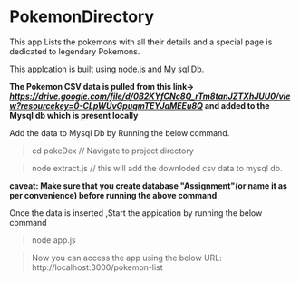 # PokemonDirectory
This app Lists the pokemons with all their details and a special page is dedicated to legendary Pokemons.

This applcation is built using node.js and My sql Db.

**The Pokemon CSV data is pulled from this link-> _https://drive.google.com/file/d/0B2KYfCNc8Q_rTm8tanJZTXhJUU0/view?resourcekey=0-CLpWUvGpuqmTEYJaMEEu8Q_
and added to the Mysql db which is present locally**


Add the data to Mysql Db by Running the below command.

>cd pokeDex // Navigate to project directory

>node extract.js // this will add the downloded csv data to mysql db.

**caveat: Make sure that you create database "Assignment"(or name it as per convenience) before running the above command**

Once the data is inserted ,Start the appication by running the below command

>node app.js

>Now you can access the app using the below URL: http://localhost:3000/pokemon-list


